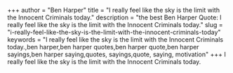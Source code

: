+++
author = "Ben Harper"
title = "I really feel like the sky is the limit with the Innocent Criminals today."
description = "the best Ben Harper Quote: I really feel like the sky is the limit with the Innocent Criminals today."
slug = "i-really-feel-like-the-sky-is-the-limit-with-the-innocent-criminals-today"
keywords = "I really feel like the sky is the limit with the Innocent Criminals today.,ben harper,ben harper quotes,ben harper quote,ben harper sayings,ben harper saying,quotes, sayings,quote, saying, motivation"
+++
I really feel like the sky is the limit with the Innocent Criminals today.
